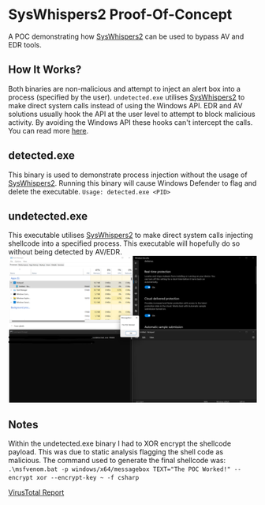 # SysWhispers2 Proof-Of-Concept
A POC demonstrating how [SysWhispers2](https://github.com/jthuraisamy/SysWhispers2) can be used to bypass AV and EDR tools.

## How It Works?
Both binaries are non-malicious and attempt to inject an alert box into a process (specified by the user). `undetected.exe` utilises [SysWhispers2](https://github.com/jthuraisamy/SysWhispers2) to make direct system calls instead of using the Windows API. EDR and AV solutions usually hook the API at the user level to attempt to block malicious activity. By avoiding the Windows API these hooks can't intercept the calls.
You can read more [here](https://outflank.nl/blog/2019/06/19/red-team-tactics-combining-direct-system-calls-and-srdi-to-bypass-av-edr/).
  
## detected.exe
This binary is used to demonstrate process injection without the usage of [SysWhispers2](https://github.com/jthuraisamy/SysWhispers2). Running this binary will cause Windows Defender to flag and delete the executable.
`Usage: detected.exe <PID>`
  
## undetected.exe
This executable utilises [SysWhispers2](https://github.com/jthuraisamy/SysWhispers2) to make direct system calls injecting shellcode into a specified process. This executable will hopefully do so without being detected by AV/EDR.
![](screenshot.png)
  
## Notes
Within the undetected.exe binary I had to XOR encrypt the shellcode payload. This was due to static analysis flagging the shell code as malicious.
The command used to generate the final shellcode was:
`.\msfvenom.bat -p windows/x64/messagebox TEXT="The POC Worked!" --encrypt xor --encrypt-key ~ -f csharp`

[VirusTotal Report](https://www.virustotal.com/gui/file/0ea518677c8eda5480c702f68e2fc98696edcf338f360b0adcf3cd9c02533a1d/summary)
